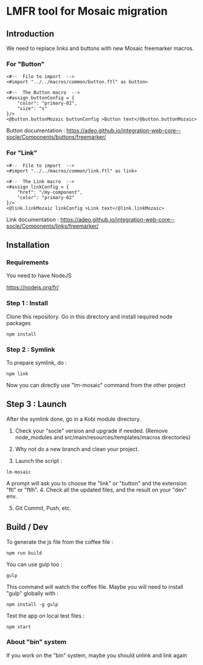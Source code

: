 # LMFR tool for Mosaic migration

## Introduction

We need to replace links and buttons with new Mosaic freemarker macros.

### For "Button"

```
<#--  File to import  -->
<#import "../../macros/common/button.ftl" as button>

<#--  The Button macro  -->
<#assign buttonConfig = {
    "color": "primary-02",
    "size": "s"
}/>
<@button.buttonMozaic buttonConfig >Button text</@button.buttonMozaic>
```

Button documentation :
https://adeo.github.io/integration-web-core--socle/Components/buttons/freemarker/

### For "Link"

```
<#--  File to import  -->
<#import "../../macros/common/link.ftl" as link>

<#--  The Link macro  -->
<#assign linkConfig = {
    "href": "/my-component",
    "color": "primary-02"
}/>
<@link.linkMozaic linkConfig >Link text</@link.linkMozaic>
```

Link documentation :
https://adeo.github.io/integration-web-core--socle/Components/links/freemarker/


## Installation


### Requirements

You need to have NodeJS

https://nodejs.org/fr/


### Step 1 : Install

Clone this repository.
Go in this directory and install required node packages
```
npm install
```

### Step 2 : Symlink

To prepare symlink, do :
```
npm link
```

Now you can directly use "lm-mosaic" command from the other project

## Step 3 : Launch

After the symlink done, go in a Kobi module directory.

1. Check your "socle" version and upgrade if needed.
(Remove node_modules and src/main/resources/templates/macros directories)

2. Why not do a new branch and clean your project.

3. Launch the script :

```
lm-mosaic
```

A prompt will ask you to choose the "link" or "button" and the extension "ftl" or "ftlh".
4. Check all the updated files, and the result on your "dev" env.

5. Git Commit, Push, etc.

## Build / Dev

To generate the js file from the coffee file :
```
npm run build
```

You can use gulp too :
```
gulp
```
This command will watch the coffee file.
Maybe you will need to install "gulp" globally with :
```
npm install -g gulp
```

Test the app on local test files :
```
npm start
```

### About "bin" system

If you work on the "bin" system, maybe you should unlink and link again
